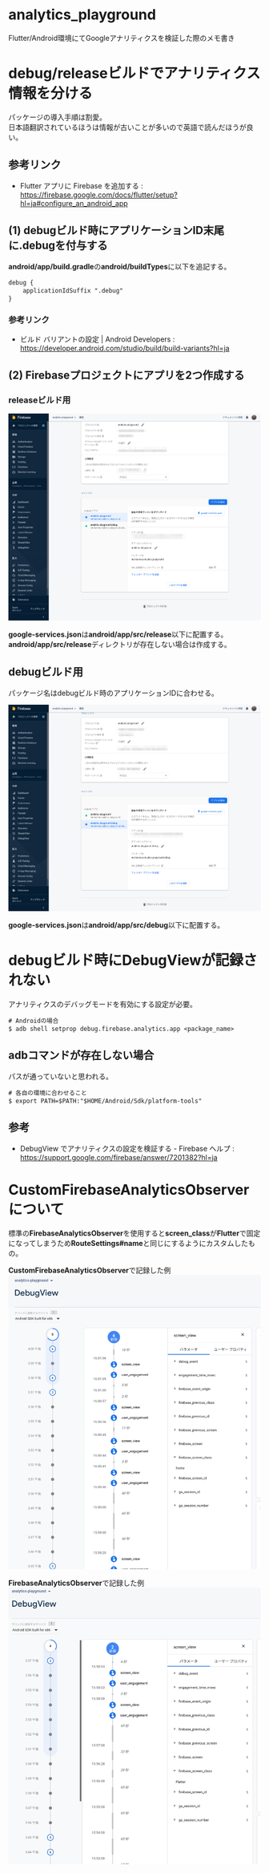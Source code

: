 # analytics_playground

Flutter/Android環境にてGoogleアナリティクスを検証した際のメモ書き

# debug/releaseビルドでアナリティクス情報を分ける

パッケージの導入手順は割愛。  
日本語翻訳されているほうは情報が古いことが多いので英語で読んだほうが良い。  

## 参考リンク

- Flutter アプリに Firebase を追加する : https://firebase.google.com/docs/flutter/setup?hl=ja#configure_an_android_app

## (1) debugビルド時にアプリケーションID末尾に.debugを付与する

**android/app/build.gradle**の**android/buildTypes**に以下を追記する。

```
debug {
    applicationIdSuffix ".debug"
}
```

### 参考リンク

- ビルド バリアントの設定 | Android Developers : https://developer.android.com/studio/build/build-variants?hl=ja

## (2) Firebaseプロジェクトにアプリを2つ作成する

### releaseビルド用

![docs/firebase_console_1.png](docs/firebase_console_1.png)

**google-services.json**は**android/app/src/release**以下に配置する。
**android/app/src/release**ディレクトリが存在しない場合は作成する。

## debugビルド用

パッケージ名はdebugビルド時のアプリケーションIDに合わせる。

![docs/firebase_console_2.png](docs/firebase_console_2.png)

**google-services.json**は**android/app/src/debug**以下に配置する。

# debugビルド時にDebugViewが記録されない

アナリティクスのデバッグモードを有効にする設定が必要。

```
# Androidの場合
$ adb shell setprop debug.firebase.analytics.app <package_name>
```

## adbコマンドが存在しない場合

パスが通っていないと思われる。

```
# 各自の環境に合わせること
$ export PATH=$PATH:"$HOME/Android/Sdk/platform-tools"
```

## 参考

- DebugView でアナリティクスの設定を検証する - Firebase ヘルプ : https://support.google.com/firebase/answer/7201382?hl=ja

# CustomFirebaseAnalyticsObserverについて

標準の**FirebaseAnalyticsObserver**を使用すると**screen_class**が**Flutter**で固定になってしまうため**RouteSettings#name**と同じにするようにカスタムしたもの。

**CustomFirebaseAnalyticsObserver**で記録した例
![docs/debug_view_screen_class_1.png](docs/debug_view_screen_class_1.png)

**FirebaseAnalyticsObserver**で記録した例
![docs/debug_view_screen_class_2.png](docs/debug_view_screen_class_2.png)

